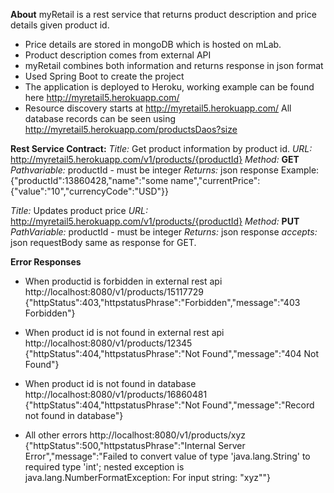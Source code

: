 **About**
myRetail is a rest service that returns product description and price details given product id.

 - Price details are stored in mongoDB which is hosted on mLab.
 - Product description comes from external API
 - myRetail combines both information and returns response in json format
 - Used Spring Boot to create the project
 - The application is deployed to Heroku, working example can be found here http://myretail5.herokuapp.com/
 - Resource discovery starts at http://myretail5.herokuapp.com/
All database records can be seen using
http://myretail5.herokuapp.com/productsDaos?size

**Rest Service Contract:**
*Title:* Get product information by product id.
*URL:* http://myretail5.herokuapp.com/v1/products/{productId}
*Method:* **GET**
*Pathvariable:* productId - must be integer
 *Returns:* json response
    Example:
{"productId":13860428,"name":"some name","currentPrice":{"value":"10","currencyCode":"USD"}}

*Title:* Updates product price
*URL:* http://myretail5.herokuapp.com/v1/products/{productId}
*Method:* **PUT**
*PathVariable:* productId - must be integer
*Returns:* json response
*accepts:* json requestBody same as response for GET.

**Error Responses**

 - When productid is forbidden in external rest api
http://localhost:8080/v1/products/15117729
{"httpStatus":403,"httpstatusPhrase":"Forbidden","message":"403 Forbidden"}

 - When product id is not found in external rest api
http://localhost:8080/v1/products/12345
{"httpStatus":404,"httpstatusPhrase":"Not Found","message":"404 Not Found"}

 - When product id is not found in database
http://localhost:8080/v1/products/16860481
{"httpStatus":404,"httpstatusPhrase":"Not Found","message":"Record not found in database"}

 - All other errors
http://localhost:8080/v1/products/xyz
{"httpStatus":500,"httpstatusPhrase":"Internal Server Error","message":"Failed to convert value of type 'java.lang.String' to required type 'int'; nested exception is java.lang.NumberFormatException: For input string: \"xyz\""}






